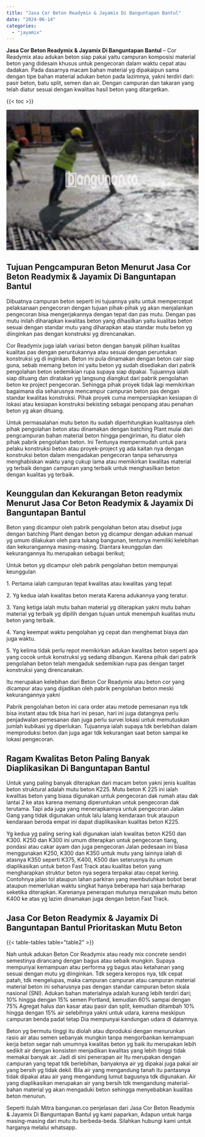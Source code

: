 ```yaml
---
title: "Jasa Cor Beton Readymix & Jayamix Di Banguntapan Bantul"
date: "2024-06-14"
categories: 
  - "jayamix"
---
```


**Jasa Cor Beton Readymix & Jayamix Di Banguntapan Bantul** – Cor Readymix atau adukan beton siap pakai yaitu campuran komposisi material beton yang didesain khusus untuk pengecoran dalam waktu cepat atau dadakan. Pada dasarnya macam bahan material yg dipakaipun sama dengan tipe bahan material adukan beton pada lazimnya, yakni terdiri dari: pasir beton, batu split, semen dan air. Dengan campuran dan takaran yang telah diatur sesuai dengan kwalitas hasil beton yang ditargetkan.

{{< toc >}}

![Jasa Cor Beton Readymix & Jayamix Di Banguntapan Bantul](/images/jasa-cor-readymix-50.png)

## Tujuan Pengcampuran Beton Menurut Jasa Cor Beton Readymix & Jayamix Di Banguntapan Bantul

Dibuatnya campuran beton seperti ini tujuannya yaitu untuk mempercepat pelaksanaan pengecoran dengan tujuan pihak-pihak yg akan menjalankan pengecoran bisa mengerjakannya dengan tepat dan pas mutu. Dengan pas mutu inilah diharapkan kwalitas beton yang dihasilkan yaitu kualitas beton sesuai dengan standar mutu yang diharapkan atau standar mutu beton yg diinginkan pas dengan konstruksi yg direncanakan.

Cor Readymix juga ialah variasi beton dengan banyak pilihan kualitas kualitas pas dengan peruntukannya atau sesuai dengan peruntukan konstruksi yg di inginkan. Beton ini pula dinamakan dengan beton cair siap guna, sebab memang beton ini yaitu beton yg sudah disediakan dari pabrik pengolahan beton sedemikian rupa supaya siap dipakai. Tujuannya ialah siap dituang dan diratakan yg langsung diangkut dari pabrik pengolahan beton ke project pengecoran. Sehingga pihak proyek tidak lagi memikirkan bagaimana dia seharusnya mencampur campuran beton pas dengan standar kwalitas konstruksi. Pihak proyek cuma mempersiapkan kesiapan di lokasi atau kesiapan konstruksi bekisting sebagai penopang atau penahan beton yg akan dituang.

Untuk permasalahan mutu beton itu sudah diperhitungkan kualitasnya oleh pihak pengolahan beton atau dinamakan dengan batching Plant mulai dari pengcampuran bahan material beton hingga pengiriman, itu diatur oleh pihak pabrik pengolahan beton. Ini Tentunya mempermudah untuk para pelaku konstruksi beton atau proyek-project yg ada kaitan nya dengan konstruksi beton dalam mengadakan pengecoran tanpa seharusnya menghabiskan waktu yang cukup lama atau memikirkan kwalitas material yg terbaik dengan campuran yang terbaik untuk menghasilkan beton dengan kualitas yg terbaik.

## Keunggulan dan Kekurangan Beton readymix Menurut Jasa Cor Beton Readymix & Jayamix Di Banguntapan Bantul

Beton yang dicampur oleh pabrik pengolahan beton atau disebut juga dengan batching Plant dengan beton yg dicampur dengan adukan manual yg umum dilakukan oleh para tukang bangunan, tentunya memiliki kelebihan dan kekurangannya masing-masing. Diantara keunggulan dan kekurangannya Itu merupakan sebagai berikut;

Untuk beton yg dicampur oleh pabrik pengolahan beton mempunyai keunggulan

1\. Pertama ialah campuran tepat kwalitas atau kwalitas yang tepat

2\. Yg kedua ialah kwalitas beton merata Karena adukannya yang teratur.

3\. Yang ketiga ialah mutu bahan material yg diterapkan yakni mutu bahan material yg terbaik yg dipilih dengan tujuan untuk menempuh kualitas mutu beton yang terbaik.

4\. Yang keempat waktu pengolahan yg cepat dan menghemat biaya dan juga waktu.

5\. Yg kelima tidak perlu repot memikirkan adukan kwalitas beton seperti apa yang cocok untuk konstruksi yg sedang dibangun. Karena pihak dari pabrik pengolahan beton telah mengaduk sedemikian rupa pas dengan target konstruksi yang direncanakan.

Itu merupakan kelebihan dari Beton Cor Readymix atau beton cor yang dicampur atau yang dijadikan oleh pabrik pengolahan beton meski kekurangannya yakni

Pabrik pengolahan beton ini cara order atau metode pemesanan nya tdk bisa instant atau tdk bisa hari ini pesan, hari ini juga datangnya perlu penjadwalan pemesanan dan juga perlu survei lokasi untuk memutuskan jumlah kubikasi yg diperlukan. Tujuannya ialah supaya tdk berlebihan dalam memproduksi beton dan juga agar tdk kekurangan saat beton sampai ke lokasi pengecoran.

## Ragam Kwalitas Beton Paling Banyak Diaplikasikan Di Banguntapan Bantul

Untuk yang paling banyak diterapkan dari macam beton yakni jenis kualitas beton struktural adalah mutu beton K225. Mutu beton K 225 ini ialah kwalitas beton yang biasa digunakan untuk pengecoran dak rumah atau dak lantai 2 ke atas karena memang diperuntukan untuk pengecoran dak terutama. Tapi ada juga yang menerapkannya untuk pengecoran Jalan Gang yang tidak digunakan untuk lalu lalang kendaraan truk ataupun kendaraan beroda empat ini dapat diaplikasikan kualitas beton K225.

Yg kedua yg paling sering kali digunakan ialah kwalitas beton K250 dan K300. K250 dan K300 ini umum diterapkan untuk pengecoran tiang, pondasi atau cakar ayam dan juga pengecoran Jalan pedesaan ini biasa menggunakan K250, K300 dan K350 untuk mutu yang lainnya ialah di atasnya K350 seperti K375, K400, K500 dan seterusnya itu umum diaplikasikan untuk beton Fast Track atau kualitas beton yang mengharapkan struktur beton nya segera terpakai atau cepat kering. Contohnya jalan tol ataupun lahan parkiran yang membutuhkan bobot berat ataupun memerlukan waktu singkat hanya beberapa hari saja berharap seketika diterapkan. Karenanya penerapan mutunya merupakan mutu beton K400 ke atas yg lazim dinamakan juga dengan beton Fast Track.

## Jasa Cor Beton Readymix & Jayamix Di Banguntapan Bantul Prioritaskan Mutu Beton

{{< table-tables table="table2" >}}

Nah untuk adukan Beton Cor Readymix atau ready mix concrete sendiri semestinya dirancang dengan bagus atau sebaik mungkin. Supaya mempunyai kemampuan atau performa yg bagus atau ketahanan yang sesuai dengan mutu yg diinginkan. Tdk segera keropos nya, tdk cepat patah, tdk mengelupas, maka campuran campuran atau campuran material material beton ini seharusnya pas dengan standar campuran beton skala nasional (SNI). Adukan bahan materialnya adalah kurang lebih terdiri dari; 10% hingga dengan 15% semen Portland, kemudian 60% sampai dengan 75% Agregat halus dan kasar atau pasir dan split, kemudian ditambah 10% hingga dengan 15% air selebihnya yakni untuk udara, karena meskipun campuran benda padat tetap Dia mempunyai kandungan udara di dalamnya.

Beton yg bermutu tinggi itu diolah atau diproduksi dengan menurunkan rasio air atau semen sebanyak mungkin tanpa mengorbankan kemampuan kerja beton segar nah umumnya kwalitas beton yg baik itu merupakan lebih sedikit air dengan konsisten menjadikan kwalitas yang lebih tinggi tidak memakai banyak air. Jadi di sini penerapan air Itu merupakan dengan campuran yang tepat tdk berlebihan, banyaknya air yg dipakai juga pakai air yang bersih yg tidak dekil. Bila air yang mengandung tanah itu pantasnya tidak dipakai atau air yang mengandung lumut bagusnya tdk digunakan. Air yang diaplikasikan merupakan air yang bersih tdk mengandung material-bahan material yg akan mengaduki beton sehingga menyebabkan kualitas beton menurun.

Seperti itulah Mitra bangunan.co penjelasan dari Jasa Cor Beton Readymix & Jayamix Di Banguntapan Bantul yg kami paparkan, Adapun untuk harga masing-masing dari mutu itu berbeda-beda. Silahkan hubungi kami untuk harganya melalui whatsapp.
